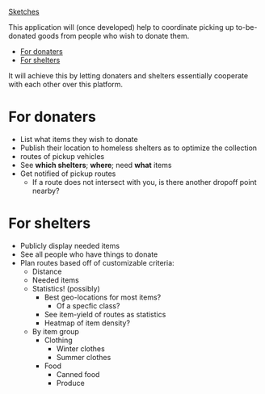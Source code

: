 [Sketches](tree/master/_sketches)

This application will (once developed) help to coordinate picking up
to-be-donated goods from people who wish to donate them.
<!-- TOC depthFrom:1 depthTo:6 withLinks:1 updateOnSave:1 orderedList:0 -->

- [For donaters](#for-donaters)
- [For shelters](#for-shelters)

<!-- /TOC -->
It will achieve this by letting donaters and shelters essentially cooperate with
each other over this platform.

# For donaters
- List what items they wish to donate
- Publish their location to homeless shelters as to optimize the collection
- routes of pickup vehicles
- See **which shelters**; **where**; need **what** items 
- Get notified of pickup routes
  - If a route does not intersect with you, is there another dropoff point
  nearby?
  
# For shelters
- Publicly display needed items
- See all people who have things to donate
- Plan routes based off of customizable criteria:
  - Distance
  - Needed items
  - Statistics! (possibly)
    - Best geo-locations for most items?
      - Of a specfic class?
    - See item-yield of routes as statistics
    - Heatmap of item density?
  - By item group
    - Clothing
      - Winter clothes
      - Summer clothes
    - Food
      - Canned food
      - Produce
